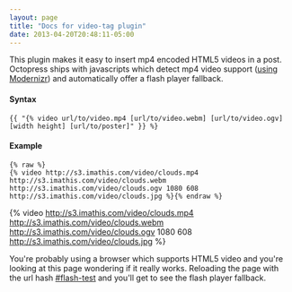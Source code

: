 ```yaml
---
layout: page
title: "Docs for video-tag plugin"
date: 2013-04-20T20:48:11-05:00
---
```


This plugin makes it easy to insert mp4 encoded HTML5 videos in a post. Octopress ships with javascripts which
detect mp4 video support ([using Modernizr](http://modernizr.com)) and automatically offer a flash player fallback.

#### Syntax

    {{ "{% video url/to/video.mp4 [url/to/video.webm] [url/to/video.ogv] [width height] [url/to/poster]" }} %}

#### Example

    {% raw %}
    {% video http://s3.imathis.com/video/clouds.mp4 http://s3.imathis.com/video/clouds.webm http://s3.imathis.com/video/clouds.ogv 1080 608 http://s3.imathis.com/video/clouds.jpg %}{% endraw %}


{% video http://s3.imathis.com/video/clouds.mp4 http://s3.imathis.com/video/clouds.webm http://s3.imathis.com/video/clouds.ogv 1080 608 http://s3.imathis.com/video/clouds.jpg %}

<p>You're probably using a browser which supports HTML5 video and you're looking at this page wondering if it really works.
Reloading the page with the url hash <a href="#flash-test">#flash-test</a> and you'll get to see the flash player fallback.</p>
